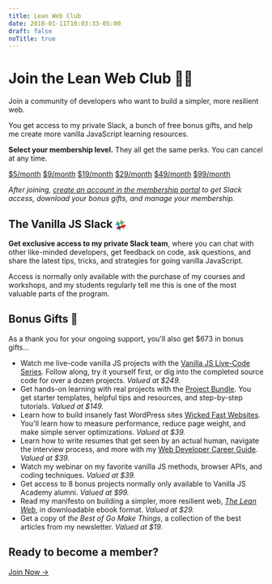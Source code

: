 ```yaml
---
title: Lean Web Club
date: 2018-01-11T16:03:33-05:00
draft: false
noTitle: true
---
```


<h1 class="no-padding-top no-margin-bottom h5 text-sans">Join the Lean Web Club 🏴‍☠️</h1>
<p class="text-xlarge margin-bottom-small text-serif">Join a community of developers who want to build a simpler, more resilient web.</p>

<p><span class="text-large">You get access to my private Slack, a bunch of free bonus gifts, and help me create more vanilla JavaScript learning resources.</span></p>

**Select your membership level.** They all get the same perks. You can cancel at any time.

<p><a class="btn" href="https://gomakethings.com/checkout?edd_action=add_to_cart&download_id=71877&edd_options[price_id]=1&ref=https%3A%2F%2Fgomakethings.com%2Fmembership%2F">$5/month</a> <a class="btn" href="https://gomakethings.com/checkout?edd_action=add_to_cart&download_id=71877&edd_options[price_id]=2&ref=https%3A%2F%2Fgomakethings.com%2Fmembership%2F">$9/month</a> <a class="btn" href="https://gomakethings.com/checkout?edd_action=add_to_cart&download_id=71877&edd_options[price_id]=3&ref=https%3A%2F%2Fgomakethings.com%2Fmembership%2F">$19/month</a> <a class="btn" href="https://gomakethings.com/checkout?edd_action=add_to_cart&download_id=71877&edd_options[price_id]=4&ref=https%3A%2F%2Fgomakethings.com%2Fmembership%2F">$29/month</a> <a class="btn" href="https://gomakethings.com/checkout?edd_action=add_to_cart&download_id=71877&edd_options[price_id]=5&ref=https%3A%2F%2Fgomakethings.com%2Fmembership%2F">$49/month</a> <a class="btn" href="https://gomakethings.com/checkout?edd_action=add_to_cart&download_id=71877&edd_options[price_id]=6&ref=https%3A%2F%2Fgomakethings.com%2Fmembership%2F">$99/month</a></p>

_After joining, [create an account in the membership portal](https://courses.gomakethings.com/join/) to get Slack access, download your bonus gifts, and manage your membership._

## The Vanilla JS Slack <svg style="height:1em;width:1em;margin-bottom:-0.25em;" viewBox="0 0 34 34" xmlns="http://www.w3.org/2000/svg"><title></title><g fill-rule="nonzero" fill="none"><path d="M21.845 2.252C21.335.68 19.635-.17 18.063.34 16.49.85 15.64 2.55 16.15 4.122l7.735 23.843a3.019 3.019 0 0 0 3.655 1.87c1.573-.468 2.55-2.168 2.04-3.698 0-.085-7.735-23.884-7.735-23.884v-.001z" fill="#E9A823"></path><path d="M9.818 6.162C9.308 4.59 7.608 3.74 6.035 4.25c-1.572.51-2.423 2.21-1.913 3.783l7.736 23.842a3.019 3.019 0 0 0 3.654 1.87c1.573-.467 2.55-2.167 2.04-3.697 0-.085-7.734-23.885-7.734-23.885v-.001z" fill="#3FB991"></path><path d="M31.578 22.015c1.572-.51 2.422-2.21 1.912-3.782-.51-1.573-2.21-2.423-3.783-1.913L5.866 24.055a3.019 3.019 0 0 0-1.87 3.655c.468 1.572 2.167 2.55 3.697 2.04.085 0 23.886-7.735 23.886-7.735h-.001z" fill="#E11765"></path><path d="M10.838 28.73c1.572-.51 3.57-1.148 5.694-1.87-.51-1.572-1.147-3.57-1.87-5.695l-5.695 1.87 1.87 5.695h.001z" fill="#472A49"></path><path d="M22.865 24.82c2.168-.68 4.165-1.36 5.695-1.87-.51-1.572-1.147-3.57-1.87-5.695l-5.695 1.87 1.87 5.695z" fill="#CD2027"></path><path d="M27.668 9.988c1.572-.51 2.422-2.21 1.912-3.783-.51-1.572-2.21-2.422-3.782-1.912l-23.8 7.734a3.019 3.019 0 0 0-1.87 3.655c.467 1.573 2.167 2.55 3.697 2.04.042 0 23.843-7.735 23.843-7.735v.001z" fill="#71CBDC"></path><path d="M6.928 16.745c1.572-.51 3.57-1.148 5.695-1.87-.68-2.168-1.36-4.165-1.87-5.695L5.1 11.05l1.828 5.695z" fill="#1D947E"></path><path d="M18.955 12.835c2.168-.68 4.165-1.36 5.695-1.87-.68-2.168-1.36-4.165-1.87-5.695l-5.695 1.87 1.87 5.695z" fill="#66873A"></path></g></svg>

**Get exclusive access to my private Slack team**, where you can chat with other like-minded developers, get feedback on code, ask questions, and share the latest tips, tricks, and strategies for going vanilla JavaScript.

Access is normally only available with the purchase of my courses and workshops, and my students regularly tell me this is one of the most valuable parts of the program.

## Bonus Gifts 🎁

As a thank you for your ongoing support, you'll also get $673 in bonus gifts...

- Watch me live-code vanilla JS projects with the [Vanilla JS Live-Code Series](https://gomakethings.com/live-code/). Follow along, try it yourself first, or dig into the completed source code for over a dozen projects. _Valued at $249._
- Get hands-on learning with real projects with the [Project Bundle](https://gomakethings.com/project-bundle/). You get starter templates, helpful tips and resources, and step-by-step tutorials. _Valued at $149._
- Learn how to build insanely fast WordPress sites [Wicked Fast Websites](https://gomakethings.com/wicked-fast-websites/). You'll learn how to measure performance, reduce page weight, and make simple server optimizations. _Valued at $39._
- Learn how to write resumes that get seen by an actual human, navigate the interview process, and more with my [Web Developer Career Guide](https://gomakethings.com/career-guide). _Valued at $39._
- Watch my webinar on my favorite vanilla JS methods, browser APIs, and coding techniques. _Valued at $39._
- Get access to 8 bonus projects normally only available to Vanilla JS Academy alumni. _Valued at $99._
- Read my manifesto on building a simpler, more resilient web, _[The Lean Web](https://leanweb.dev)_, in downloadable ebook format. _Valued at $29._
- Get a copy of _the Best of Go Make Things_, a collection of the best articles from my newsletter. _Valued at $19._

## Ready to become a member?

<a class="btn btn-large" href="#top">Join Now &rarr;</a>